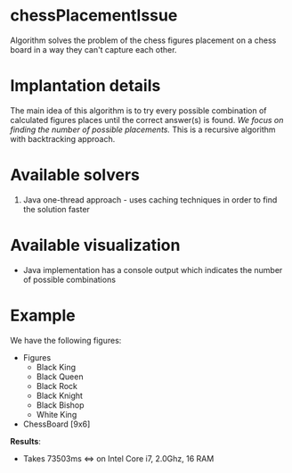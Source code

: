 chessPlacementIssue
============================
Algorithm solves the problem of the chess figures placement on a chess board in a way they can't capture each other.

Implantation details
============================
The main idea of this algorithm is to try every possible combination of calculated figures places until the correct answer(s) is found.
_We focus on finding the number of possible placements._ This is a recursive algorithm with backtracking approach.

Available solvers
============================
<ol type="1">
    <li>Java one-thread approach - uses caching techniques in order to find the solution faster</li>
</ol>

Available visualization
============================
<ul>
    <li>Java implementation has a console output which indicates the number of possible combinations</li>
</ul>

Example
============================
We have the following figures:
<ul>
    <li>Figures
        <ul>
            <li>Black King</li>
            <li>Black Queen</li>
            <li>Black Rock</li>
            <li>Black Knight</li>
            <li>Black Bishop</li>
            <li>White King</li>
        </ul>
    </li>
    <li>ChessBoard [9x6]</li>
</ul>

__Results__:
<ul>
    <li>Takes 73503ms <=> on Intel Core i7, 2.0Ghz, 16 RAM</li>
</ul>

